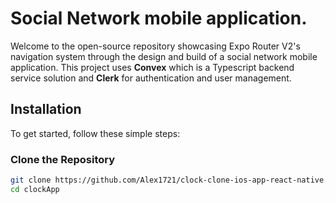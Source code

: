 # Social Network mobile application.
Welcome to the open-source repository showcasing Expo Router V2's navigation system through the design and build of a social network mobile application. This project uses **Convex** which is a Typescript backend service solution and **Clerk** for authentication and user management. 

## Installation

To get started, follow these simple steps:

### Clone the Repository

```bash
git clone https://github.com/Alex1721/clock-clone-ios-app-react-native.git
cd clockApp
```

